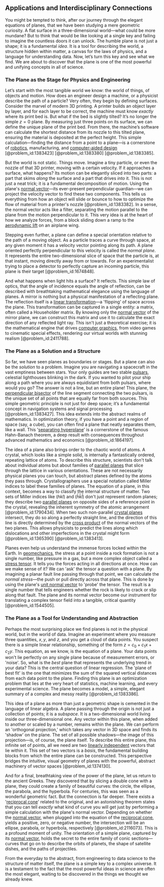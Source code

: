 ## Applications and Interdisciplinary Connections

You might be tempted to think, after our journey through the elegant equations of planes, that we have been studying a mere geometric curiosity. A flat surface in a three-dimensional world—what could be more mundane? But to think that would be like looking at a single key and failing to imagine the countless doors it can unlock. The humble plane is not just a shape; it is a fundamental *idea*. It is a tool for describing the world, a structure hidden within matter, a canvas for the laws of physics, and a language for understanding data. Now, let’s turn this key and see what we find. We are about to discover that the plane is one of the most powerful and unifying concepts in all of science.

### The Plane as the Stage for Physics and Engineering

Let’s start with the most tangible world we know: the world of things, of objects and motion. How does an engineer design a machine, or a physicist describe the path of a particle? Very often, they begin by defining surfaces. Consider the marvel of modern 3D printing. A printer builds an object layer by layer, and for each layer to be correct, the machine must know *exactly* where its print bed is. But what if the bed is slightly tilted? It’s no longer the simple $z=0$ plane. By measuring just three points on its surface, we can define the unique plane of the print bed. From there, the machine’s software can calculate the shortest distance from its nozzle to this tilted plane, ensuring the material is deposited at the perfect height. This simple calculation—finding the distance from a point to a plane—is a cornerstone of [robotics](@article_id:150129), manufacturing, and [computer-aided design](@article_id:157072) [@problem_id:1383423] [@problem_id:1383380] [@problem_id:1383385].

But the world is not static. Things move. Imagine a tiny particle, or even the nozzle of that 3D printer, moving with a certain velocity. If it approaches a surface, what happens? Its motion can be elegantly sliced into two parts: a part that skims *along* the surface and a part that drives *into* it. This is not just a neat trick; it is a fundamental decomposition of motion. Using the plane's [normal vector](@article_id:263691)—its ever-present perpendicular guardian—we can project the velocity vector to find these two components. This tells us everything from how an object will slide or bounce to how to optimize the flow of material from a printer's nozzle [@problem_id:1383382]. In a sense, the normal vector acts like a filter, separating the motion parallel to the plane from the motion perpendicular to it. This very idea is at the heart of how we analyze forces, from a block sliding down a ramp to the [aerodynamic lift](@article_id:266576) on an airplane wing.

Stepping even further, a plane can define a special orientation relative to the path of a moving object. As a particle traces a curve through space, at any given moment it has a velocity vector pointing along its path. A plane oriented perfectly perpendicular to this velocity is called the *normal plane*. It represents the entire two-dimensional slice of space that the particle is, at that instant, moving directly away from or towards. For an experimentalist trying to place a detector to perfectly capture an incoming particle, this plane is their target [@problem_id:1674848].

And what happens when light hits a surface? It reflects. This simple law of optics, that the angle of incidence equals the angle of reflection, can be described with breathtaking mathematical elegance using the language of planes. A mirror is nothing but a physical manifestation of a reflecting plane. The reflection itself is a [linear transformation](@article_id:142586)—a 'flipping' of space across the plane. This transformation can be captured in a single entity: a matrix, often called a Householder matrix. By knowing only the [normal vector](@article_id:263691) of the mirror plane, we can construct this matrix and use it to calculate the exact direction of any reflected light ray. This isn't just a theoretical exercise; it is the mathematical engine that drives [computer graphics](@article_id:147583), from video games to cinematic special effects, rendering our virtual worlds with stunning realism [@problem_id:2411788].

### The Plane as a Solution and a Structure

So far, we have seen planes as boundaries or stages. But a plane can also be the *solution* to a problem. Imagine you are navigating a spacecraft in the vast emptiness between stars. Your only guides are two stable [pulsars](@article_id:203020), celestial lighthouses blinking in the dark. If you wanted to pilot your ship along a path where you are always equidistant from both pulsars, where would you go? The answer is not a line, but an entire plane! This plane, the [perpendicular bisector](@article_id:175933) of the line segment connecting the two pulsars, is the unique set of all points that are equally far from both sources. This simple geometric principle is not just for deep space; it’s a fundamental concept in navigation systems and signal processing [@problem_id:1383427]. This idea extends into the abstract realms of mathematics. In optimization theory, if you have a point and a region of space (say, a cube), you can often find a plane that neatly separates them, like a wall. This '[separating hyperplane](@article_id:272592)' is a cornerstone of the famous Hahn-Banach theorem, a deep result with consequences throughout advanced mathematics and economics [@problem_id:1864197].

The idea of a plane also brings order to the chaotic world of atoms. A crystal, which looks like a simple solid, is internally a fantastically ordered, repeating lattice of atoms. To describe this structure, scientists don't talk about individual atoms but about families of [parallel planes](@article_id:165425) that slice through the lattice in various orientations. These are not necessarily physical planes you can touch, but abstract planes defined by the atoms they pass through. Crystallographers use a special notation called Miller indices to label these families of planes. The equation of a plane, in this context, becomes a way to classify the internal structure of matter. Two sets of Miller indices like $(hkl)$ and $(\bar{h}\bar{k}\bar{l})$ don't just represent random planes; they describe two [parallel planes](@article_id:165425) on opposite sides of a reference point in the crystal, revealing the inherent symmetry of the atomic arrangement [@problem_id:1790434]. When two such non-parallel [crystal planes](@article_id:142355) intersect, they do so along a perfectly straight line, and the direction of this line is directly determined by the [cross product](@article_id:156255) of the normal vectors of the two planes. This allows physicists to predict the lines along which dislocations and other imperfections in the crystal might form [@problem_id:1365390] [@problem_id:1383413].

Planes even help us understand the immense forces locked within the Earth. In [geomechanics](@article_id:175473), the stress at a point inside a rock formation is not a single number, like pressure in a gas, but a more complex object called a [stress tensor](@article_id:148479). It tells you the forces acting in all directions at once. How can we make sense of it? We can 'ask' the tensor a question with a plane. By imagining a planar fault line passing through that point, we can calculate the *normal stress*—the push or pull directly across that plane. This is done by using the plane's [unit normal vector](@article_id:178357) to 'probe' the tensor. The result is a single number that tells engineers whether the rock is likely to crack or slip along that fault. The plane and its normal vector become our instrument for translating a complex tensor field into a tangible, critical quantity [@problem_id:1544505].

### The Plane as a Tool for Understanding and Abstraction

Perhaps the most surprising place we find planes is not in the physical world, but in the world of data. Imagine an experiment where you measure three quantities, $x, y$, and $z$, and you get a cloud of data points. You suspect there is a simple linear relationship, something of the form $z = c_0 + c_1 x + c_2 y$. This equation, as we know, is the equation of a plane. Your data points won't lie perfectly on any single plane because of measurement errors, or 'noise'. So, what is the *best* plane that represents the underlying trend in your data? This is the central question of linear regression. The 'plane of best fit' is the one that minimizes the sum of the squared vertical distances from each data point to the plane. Finding this plane is an optimization problem that lies at the very heart of statistics, machine learning, and every experimental science. The plane becomes a model, a simple, elegant summary of a complex and messy reality [@problem_id:1383386].

This idea of a plane as more than just a geometric shape is cemented in the language of linear algebra. A plane passing through the origin is not just a collection of points; it is a *subspace*. It is a two-dimensional world living inside our three-dimensional one. Any vector within this plane, when added to another or scaled by a number, remains within the plane. We can perform an 'orthogonal projection,' which takes any vector in 3D space and finds its 'shadow' on the plane. The set of all possible shadows—the image of this projection—is, of course, the plane itself. To describe this entire plane, this infinite set of points, all we need are two [linearly independent](@article_id:147713) vectors that lie within it. This set of two vectors is a *basis*, the fundamental building blocks from which the entire plane can be constructed. This perspective bridges the intuitive, visual geometry of planes with the powerful, abstract machinery of vector spaces [@problem_id:1374130].

And for a final, breathtaking view of the power of the plane, let us return to the ancient Greeks. They discovered that by slicing a double cone with a plane, they could create a family of beautiful curves: the circle, the ellipse, the parabola, and the hyperbola. For centuries, this was seen as a wonderful geometric fact. But the connection is far deeper. There exists a '[reciprocal cone](@article_id:166460)' related to the original, and an astonishing theorem states that you can tell *exactly* what kind of curve you will get just by performing a simple calculation with the plane's normal vector. Depending on whether the [normal vector](@article_id:263691), when plugged into the equation of the [reciprocal cone](@article_id:166460), yields a positive, zero, or negative number, the intersection will be an ellipse, parabola, or hyperbola, respectively [@problem_id:2116073]. This is a profound moment of unity. The orientation of a simple plane, captured by its [normal vector](@article_id:263691), holds the secret to the entire family of conic sections—curves that go on to describe the orbits of planets, the shape of satellite dishes, and the paths of projectiles.

From the everyday to the abstract, from engineering to data science to the structure of matter itself, the plane is a simple key to a complex universe. It is a testament to the fact that the most powerful ideas in science are often the most elegant, waiting to be discovered in the things we thought we already knew.